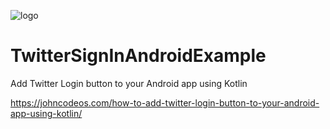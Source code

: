![logo](https://i.imgur.com/Dv73hCk.png)
# TwitterSignInAndroidExample
Add Twitter Login button to your Android app using Kotlin

https://johncodeos.com/how-to-add-twitter-login-button-to-your-android-app-using-kotlin/
